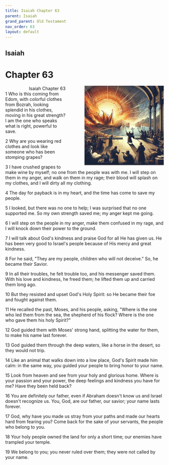 ```yaml
---
title: Isaiah Chapter 63
parent: Isaiah
grand_parent: Old Testament
nav_order: 63
layout: default
---
```


## Isaiah

# Chapter 63

<div style="clear: both; text-align: right;">
    <div style="max-width: 50%; height: auto; float: right; margin: 0 0 10px 10px; padding-left: 10%;">
        <img src="/assets/Image/Isaiah/500/63.jpg" alt="Isaiah Chapter 63" class="chapter-image">
    </div>
    <figcaption style="font-size: 14px; text-align: right;">Isaiah Chapter 63</figcaption>
</div>
1 Who is this coming from Edom, with colorful clothes from Bozrah, looking splendid in his clothes, moving in his great strength? I am the one who speaks what is right, powerful to save.

2 Why are you wearing red clothes and look like someone who has been stomping grapes?

3 I have crushed grapes to make wine by myself; no one from the people was with me. I will step on them in my anger, and walk on them in my rage; their blood will splash on my clothes, and I will dirty all my clothing.

4 The day for payback is in my heart, and the time has come to save my people.

5 I looked, but there was no one to help; I was surprised that no one supported me. So my own strength saved me; my anger kept me going.

6 I will step on the people in my anger, make them confused in my rage, and I will knock down their power to the ground.

7 I will talk about God's kindness and praise God for all He has given us. He has been very good to Israel's people because of His mercy and great kindness.

8 For he said, "They are my people, children who will not deceive." So, he became their Savior.

9 In all their troubles, he felt trouble too, and his messenger saved them. With his love and kindness, he freed them; he lifted them up and carried them long ago.

10 But they resisted and upset God's Holy Spirit: so He became their foe and fought against them.

11 He recalled the past, Moses, and his people, asking, "Where is the one who led them from the sea, the shepherd of his flock? Where is the one who gave them his holy Spirit?"

12 God guided them with Moses' strong hand, splitting the water for them, to make his name last forever.

13 God guided them through the deep waters, like a horse in the desert, so they would not trip.

14 Like an animal that walks down into a low place, God's Spirit made him calm: in the same way, you guided your people to bring honor to your name.

15 Look from heaven and see from your holy and glorious home. Where is your passion and your power, the deep feelings and kindness you have for me? Have they been held back?

16 You are definitely our father, even if Abraham doesn't know us and Israel doesn't recognize us. You, God, are our father, our savior; your name lasts forever.

17 God, why have you made us stray from your paths and made our hearts hard from fearing you? Come back for the sake of your servants, the people who belong to you.

18 Your holy people owned the land for only a short time; our enemies have trampled your temple.

19 We belong to you; you never ruled over them; they were not called by your name.


